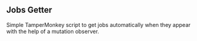 ## Jobs Getter

Simple TamperMonkey script to get jobs automatically when they appear with the help of a mutation observer.